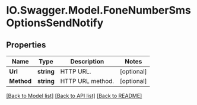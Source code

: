 # IO.Swagger.Model.FoneNumberSmsOptionsSendNotify
## Properties

Name | Type | Description | Notes
------------ | ------------- | ------------- | -------------
**Url** | **string** | HTTP URL. | [optional] 
**Method** | **string** | HTTP URL method. | [optional] 

[[Back to Model list]](../README.md#documentation-for-models) [[Back to API list]](../README.md#documentation-for-api-endpoints) [[Back to README]](../README.md)

